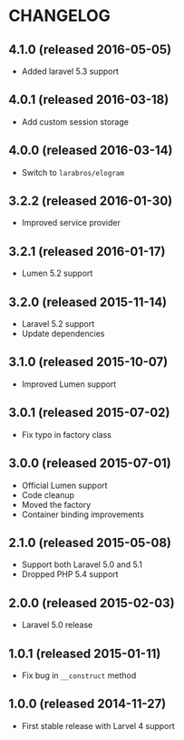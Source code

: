 # CHANGELOG

## 4.1.0 (released 2016-05-05)

- Added laravel 5.3 support

## 4.0.1 (released 2016-03-18)

- Add custom session storage

## 4.0.0 (released 2016-03-14)

- Switch to `larabros/elogram`

## 3.2.2 (released 2016-01-30)

- Improved service provider

## 3.2.1 (released 2016-01-17)

- Lumen 5.2 support

## 3.2.0 (released 2015-11-14)

- Laravel 5.2 support
- Update dependencies

## 3.1.0 (released 2015-10-07)

- Improved Lumen support

## 3.0.1 (released 2015-07-02)

- Fix typo in factory class

## 3.0.0 (released 2015-07-01)

- Official Lumen support
- Code cleanup
- Moved the factory
- Container binding improvements

## 2.1.0 (released 2015-05-08)

- Support both Laravel 5.0 and 5.1
- Dropped PHP 5.4 support

## 2.0.0 (released 2015-02-03)

- Laravel 5.0 release

## 1.0.1 (released 2015-01-11)

- Fix bug in `__construct` method

## 1.0.0 (released 2014-11-27)

- First stable release with Larvel 4 support
